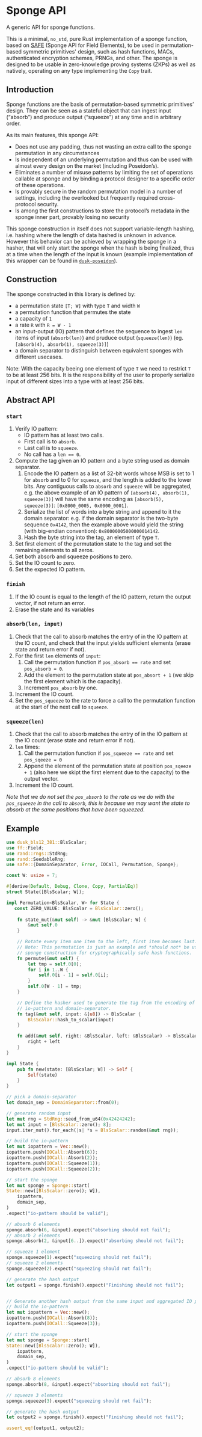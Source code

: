 # Sponge API

A generic API for sponge functions.

This is a minimal, `no_std`, pure Rust implementation of a sponge function, based on [SAFE](https://eprint.iacr.org/2023/522.pdf) (Sponge API for Field Elements), to be used in permutation-based symmetric primitives' design, such as hash functions, MACs, authenticated encryption schemes, PRNGs, and other.
The sponge is designed to be usable in zero-knowledge proving systems (ZKPs) as well as natively, operating on any type implementing the `Copy` trait.

## Introduction

Sponge functions are the basis of permutation-based symmetric primitives’ design. They can be seen as a stateful object that can ingest input (“absorb”) and produce output (“squeeze”) at any time and in arbitrary order.

As its main features, this sponge API:
- Does not use any padding, thus not wasting an extra call to the sponge permutation in any circumstances
- Is independent of an underlying permutation and thus can be used with almost every design on the market (including Poseidon’s).
- Eliminates a number of misuse patterns by limiting the set of operations callable at sponge and by binding a protocol designer to a specific order of these operations.
- Is provably secure in the random permutation model in a number of settings, including the overlooked but frequently required cross-protocol security.
- Is among the first constructions to store the protocol’s metadata in the sponge inner part, provably losing no security

This sponge construction in itself does not support variable-length hashing, i.e. hashing where the length of data hashed is unknown in advance.
However this behavior can be achieved by wrapping the sponge in a hasher, that will only start the sponge when the hash is being finalized, thus at a time when the length of the input is known (example implementation of this wrapper can be found in [`dusk-poseidon`](https://github.com/dusk-network/Poseidon252)).

## Construction

The sponge constructed in this library is defined by:
- a permutation state `[T; W]` with type `T` and width `W`
- a permutation function that permutes the state
- a capacity of `1`
- a rate `R` with `R = W - 1`
- an input-output (IO) pattern that defines the sequence to ingest `len` items of input (`absorb(len)`) and pruduce output (`squeeze(len)`) (eg. `[absorb(4), absorb(1), squeeze(3)]`)
- a domain separator to distinguish between equivalent sponges with different usecases.

Note: With the capacity beeing one element of type `T` we need to restrict `T` to be at least 256 bits. It is the responsibility of the user to properly serialize input of different sizes into a type with at least 256 bits.

## Abstract API

### `start`

1. Verify IO pattern:
   - IO pattern has at least two calls.
   - First call is to `absorb`.
   - Last call is to `squeeze`.
   - No call has a `len == 0`.
1. Compute the tag given an IO pattern and a byte string used as domain separator.
   1. Encode the IO pattern as a list of 32-bit words whose MSB is set to 1 for `absorb` and to 0 for `squeeze`, and the length is added to the lower bits. Any contiguous calls to `absorb` and `squeeze` will be aggregated, e.g. the above example of an IO pattern of `[absorb(4), absorb(1), squeeze(3)]` will have the same encoding as `[absorb(5), squeeze(3)]`: `[0x8000_0005, 0x0000_0001]`.
   2. Serialize the list of words into a byte string and append to it the domain separator: e.g. if the domain separator is the two-byte sequence `0x4142`, then the example above would yield the string (with big-endian convention): `0x80000005000000014142`.
   3. Hash the byte string into the tag, an element of type `T`.
2. Set first element of the permutation state to the tag and set the remaining elements to all zeros.
3. Set both absorb and squeeze positions to zero.
4. Set the IO count to zero.
5. Set the expected IO pattern.

### `finish`

1. If the IO count is equal to the length of the IO pattern, return the output vector, if not return an error.
2. Erase the state and its variables

### `absorb(len, input)`

1. Check that the call to absorb matches the entry of in the IO pattern at the IO count, and check that the input yields sufficient elements (erase state and return error if not).
2. For the first `len` elements of `input`:
   1. Call the permutation function if `pos_absorb == rate` and set `pos_absorb = 0`.
   2. Add the element to the permutation state at `pos_absort + 1` (we skip the first element which is the capacity).
   3. Increment `pos_absorb` by one.
3. Increment the IO count.
4. Set the `pos_squeeze` to the rate to force a call to the permutation function at the start of the next call to `squeeze`.

### `squeeze(len)`

1. Check that the call to absorb matches the entry of in the IO pattern at the IO count (erase state and return error if not).
2. `len` times:
   1. Call the permutation function if `pos_squeeze == rate` and set `pos_sqeeze = 0`
   2. Append the element of the permutation state at position `pos_sqeeze + 1` (also here we skipt the first element due to the capacity) to the output vector.
3. Increment the IO count.

*Note that we do not set the `pos_absorb` to the rate as we do with the `pos_squeeze` in the call to `absorb`, this is because we may want the state to absorb at the same positions that have been squeezed.*

## Example

```rust
use dusk_bls12_381::BlsScalar;
use ff::Field;
use rand::rngs::StdRng;
use rand::SeedableRng;
use safe::{DomainSeparator, Error, IOCall, Permutation, Sponge};

const W: usize = 7;

#[derive(Default, Debug, Clone, Copy, PartialEq)]
struct State([BlsScalar; W]);

impl Permutation<BlsScalar, W> for State {
   const ZERO_VALUE: BlsScalar = BlsScalar::zero();
   
    fn state_mut(&mut self) -> &mut [BlsScalar; W] {
        &mut self.0
    }

    // Rotate every item one item to the left, first item becomes last.
    // Note: This permutation is just an example and *should not* be used for a
    // sponge construction for cryptographically safe hash functions.
    fn permute(&mut self) {
        let tmp = self.0[0];
        for i in 1..W {
            self.0[i - 1] = self.0[i];
        }
        self.0[W - 1] = tmp;
    }

    // Define the hasher used to generate the tag from the encoding of the
    // io-pattern and domain-separator.
    fn tag(&mut self, input: &[u8]) -> BlsScalar {
        BlsScalar::hash_to_scalar(input)
    }

    fn add(&mut self, right: &BlsScalar, left: &BlsScalar) -> BlsScalar {
        right + left
    }
}

impl State {
    pub fn new(state: [BlsScalar; W]) -> Self {
        Self(state)
    }
}

// pick a domain-separator
let domain_sep = DomainSeparator::from(0);

// generate random input
let mut rng = StdRng::seed_from_u64(0x42424242);
let mut input = [BlsScalar::zero(); 8];
input.iter_mut().for_each(|s| *s = BlsScalar::random(&mut rng));

// build the io-pattern
let mut iopattern = Vec::new();
iopattern.push(IOCall::Absorb(6));
iopattern.push(IOCall::Absorb(2));
iopattern.push(IOCall::Squeeze(1));
iopattern.push(IOCall::Squeeze(2));

// start the sponge
let mut sponge = Sponge::start(
State::new([BlsScalar::zero(); W]),
    iopattern,
    domain_sep,
)
.expect("io-pattern should be valid");

// absorb 6 elements
sponge.absorb(6, &input).expect("absorbing should not fail");
// absorb 2 elements
sponge.absorb(2, &input[6..]).expect("absorbing should not fail");

// squeeze 1 element
sponge.squeeze(1).expect("squeezing should not fail");
// squeeze 2 elements
sponge.squeeze(2).expect("squeezing should not fail");

// generate the hash output
let output1 = sponge.finish().expect("Finishing should not fail");


// Generate another hash output from the same input and aggregated IO pattern:
// build the io-pattern
let mut iopattern = Vec::new();
iopattern.push(IOCall::Absorb(8));
iopattern.push(IOCall::Squeeze(3));

// start the sponge
let mut sponge = Sponge::start(
State::new([BlsScalar::zero(); W]),
    iopattern,
    domain_sep,
)
.expect("io-pattern should be valid");

// absorb 8 elements
sponge.absorb(8, &input).expect("absorbing should not fail");

// squeeze 3 elements
sponge.squeeze(3).expect("squeezing should not fail");

// generate the hash output
let output2 = sponge.finish().expect("Finishing should not fail");

assert_eq!(output1, output2);
```
